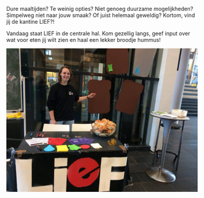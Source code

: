 Dure maaltijden? Te weinig opties? Niet genoeg duurzame mogelijkheden? Simpelweg niet naar jouw smaak? Of juist helemaal geweldig? Kortom, vind jij de kantine LIEF?!

Vandaag staat LIEF in de centrale hal. Kom gezellig langs, geef input over wat voor eten jij wilt zien en haal een lekker broodje hummus!

![](/assets/imgs/input-kantine.jpg)
